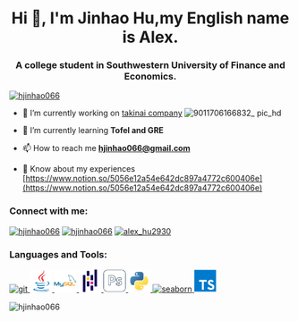 <h1 align="center">Hi 👋, I'm Jinhao Hu,my English name is Alex.</h1>
<h3 align="center">A college student in Southwestern University of Finance and Economics.</h3>

<p align="left"> <a href="https://twitter.com/hjinhao066" target="blank"><img src="https://img.shields.io/twitter/follow/hjinhao066?logo=twitter&style=for-the-badge" alt="hjinhao066" /></a> </p>

- 🔭 I’m currently working on [takinai company](takin.ai)
![9011706166832_ pic_hd](https://github.com/hjinhao066/hjinhao066/assets/112897963/77f0087f-013f-454f-9bc2-17a41c2f9bc7)

- 🌱 I’m currently learning **Tofel and GRE**

- 📫 How to reach me **hjinhao066@gmail.com**

- 📄 Know about my experiences [https://www.notion.so/5056e12a54e642dc897a4772c600406e](https://www.notion.so/5056e12a54e642dc897a4772c600406e)

<h3 align="left">Connect with me:</h3>
<p align="left">
<a href="https://twitter.com/hjinhao066" target="blank"><img align="center" src="https://raw.githubusercontent.com/rahuldkjain/github-profile-readme-generator/master/src/images/icons/Social/twitter.svg" alt="hjinhao066" height="30" width="40" /></a>
<a href="https://kaggle.com/hjinhao066" target="blank"><img align="center" src="https://raw.githubusercontent.com/rahuldkjain/github-profile-readme-generator/master/src/images/icons/Social/kaggle.svg" alt="hjinhao066" height="30" width="40" /></a>
<a href="https://instagram.com/alex_hu2930" target="blank"><img align="center" src="https://raw.githubusercontent.com/rahuldkjain/github-profile-readme-generator/master/src/images/icons/Social/instagram.svg" alt="alex_hu2930" height="30" width="40" /></a>
</p>

<h3 align="left">Languages and Tools:</h3>
<p align="left"> <a href="https://git-scm.com/" target="_blank" rel="noreferrer"> <img src="https://www.vectorlogo.zone/logos/git-scm/git-scm-icon.svg" alt="git" width="40" height="40"/> </a> <a href="https://www.java.com" target="_blank" rel="noreferrer"> <img src="https://raw.githubusercontent.com/devicons/devicon/master/icons/java/java-original.svg" alt="java" width="40" height="40"/> </a> <a href="https://www.mysql.com/" target="_blank" rel="noreferrer"> <img src="https://raw.githubusercontent.com/devicons/devicon/master/icons/mysql/mysql-original-wordmark.svg" alt="mysql" width="40" height="40"/> </a> <a href="https://pandas.pydata.org/" target="_blank" rel="noreferrer"> <img src="https://raw.githubusercontent.com/devicons/devicon/2ae2a900d2f041da66e950e4d48052658d850630/icons/pandas/pandas-original.svg" alt="pandas" width="40" height="40"/> </a> <a href="https://www.photoshop.com/en" target="_blank" rel="noreferrer"> <img src="https://raw.githubusercontent.com/devicons/devicon/master/icons/photoshop/photoshop-line.svg" alt="photoshop" width="40" height="40"/> </a> <a href="https://www.python.org" target="_blank" rel="noreferrer"> <img src="https://raw.githubusercontent.com/devicons/devicon/master/icons/python/python-original.svg" alt="python" width="40" height="40"/> </a> <a href="https://seaborn.pydata.org/" target="_blank" rel="noreferrer"> <img src="https://seaborn.pydata.org/_images/logo-mark-lightbg.svg" alt="seaborn" width="40" height="40"/> </a> <a href="https://www.typescriptlang.org/" target="_blank" rel="noreferrer"> <img src="https://raw.githubusercontent.com/devicons/devicon/master/icons/typescript/typescript-original.svg" alt="typescript" width="40" height="40"/> </a> </p>

<p><img align="center" src="https://github-readme-stats.vercel.app/api/top-langs?username=hjinhao066&show_icons=true&locale=en&layout=compact" alt="hjinhao066" /></p>
